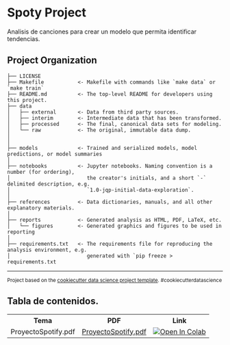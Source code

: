 Spoty Project
==============================

Analisis de canciones para crear un modelo que permita identificar tendencias.

Project Organization
------------

    ├── LICENSE
    ├── Makefile           <- Makefile with commands like `make data` or `make train`
    ├── README.md          <- The top-level README for developers using this project.
    ├── data
    │   ├── external       <- Data from third party sources.
    │   ├── interim        <- Intermediate data that has been transformed.
    │   ├── processed      <- The final, canonical data sets for modeling.
    │   └── raw            <- The original, immutable data dump.
    │
    │
    ├── models             <- Trained and serialized models, model predictions, or model summaries
    │
    ├── notebooks          <- Jupyter notebooks. Naming convention is a number (for ordering),
    │                         the creator's initials, and a short `-` delimited description, e.g.
    │                         `1.0-jqp-initial-data-exploration`.
    │
    ├── references         <- Data dictionaries, manuals, and all other explanatory materials.
    │
    ├── reports            <- Generated analysis as HTML, PDF, LaTeX, etc.
    │   └── figures        <- Generated graphics and figures to be used in reporting
    │
    ├── requirements.txt   <- The requirements file for reproducing the analysis environment, e.g.
    │                         generated with `pip freeze > requirements.txt
 


--------

<p><small>Project based on the <a target="_blank" href="https://drivendata.github.io/cookiecutter-data-science/">cookiecutter data science project template</a>. #cookiecutterdatascience</small></p>

## Tabla de contenidos.
<table>
 <tr>
 <th>Tema</th>
 <th>PDF</th>
 <th>Link</th>
 </tr>
 <tr>
 <td>ProyectoSpotify.pdf</td>
 <td>
  <a href="https://drive.google.com/file/d/1OY7YgabsYYM8LNiH8IOCOHS0z6JNlIh8/view?usp=sharing" rel="external">ProyectoSpotify.pdf</a>
 </td>
  <td>
   <a href="https://colab.research.google.com/github/JesusRosales1309/Simulacion_1/blob/main/Calculo_de_pi.ipynb" target="_parent"><img src="https://camo.githubusercontent.com/52feade06f2fecbf006889a904d221e6a730c194/68747470733a2f2f636f6c61622e72657365617263682e676f6f676c652e636f6d2f6173736574732f636f6c61622d62616467652e737667" alt="Open In Colab" data-canonical-src="https://colab.research.google.com/assets/colab-badge.svg"></a>
  
 </td>                                                                                                                                     
 </tr>
</table>


